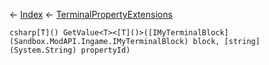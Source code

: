 ← [Index](Api-Index) ← [TerminalPropertyExtensions](Sandbox.ModAPI.Interfaces.TerminalPropertyExtensions)

```csharp[T]() GetValue<T><[T]()>([IMyTerminalBlock](Sandbox.ModAPI.Ingame.IMyTerminalBlock) block, [string](System.String) propertyId)```